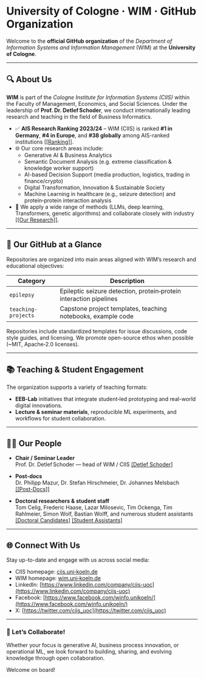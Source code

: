 # University of Cologne · WIM · GitHub Organization

Welcome to the **official GitHub organization** of the *Department of Information Systems and Information Management* (WIM) at the **University of Cologne**.

---

## 🔍 About Us

**WIM** is part of the *Cologne Institute for Information Systems (CIIS)* within the Faculty of Management, Economics, and Social Sciences. Under the leadership of **Prof. Dr. Detlef Schoder**, we conduct internationally leading research and teaching in the field of Business Informatics.

- ✅ **AIS Research Ranking 2023/24** – WIM (CIIS) is ranked **#1 in Germany**, **#4 in Europe**, and **#38 globally** among AIS-ranked institutions  [[[Ranking]]](https://idw-online.de/en/news830737).
- 🌐 Our core research areas include:
  - Generative AI & Business Analytics  
  - Semantic Document Analysis (e.g. extreme classification & knowledge worker support)  
  - AI-based Decision Support (media production, logistics, trading in finance/crypto)  
  - Digital Transformation, Innovation & Sustainable Society  
  - Machine Learning in healthcare (e.g., seizure detection) and protein‑protein interaction analysis
- 🧪 We apply a wide range of methods (LLMs, deep learning, Transformers, genetic algorithms) and collaborate closely with industry  [[[Our Research]]](https://wim.uni-koeln.de/en/research).

---

## 📂 Our GitHub at a Glance

Repositories are organized into main areas aligned with WIM’s research and educational objectives:

| Category                  | Description |
|---------------------------|-------------|
| `epilepsy`                | Epileptic seizure detection, protein‑protein interaction pipelines |
| `teaching‐projects`       | Capstone project templates, teaching notebooks, example code |

Repositories include standardized templates for issue discussions, code style guides, and licensing. We promote open-source ethos when possible (~MIT, Apache‑2.0 licenses).

---

## 📚 Teaching & Student Engagement

The organization supports a variety of teaching formats:

- **EEB‑Lab** initiatives that integrate student‐led prototyping and real-world digital innovations.
- **Lecture & seminar materials**, reproducible ML experiments, and workflows for student collaboration.

---

## 🧑‍💼 Our People

- **Chair / Seminar Leader**  
  Prof. Dr. Detlef Schoder — head of WIM / CIIS  [[Detlef Schoder]](https://wim.uni-koeln.de/en/the-department/seminar-leader)

- **Post‐docs**  
  Dr. Philipp Mazur, Dr. Stefan Hirschmeier, Dr. Johannes Melsbach  [[[Post-Docs]]](https://wim.uni-koeln.de/en/the-department/post-docs)

- **Doctoral researchers & student staff**  
Tom Celig, Frederic Haase, Lazar Milosevic, Tim Ockenga, Tim Rahlmeier, Simon Wolf, Bastian Wolff, and numerous student assistants  
[[Doctoral Candidates]](https://wim.uni-koeln.de/en/the-department/doctoral-candidates) [[Student Assistants]](https://wim.uni-koeln.de/en/the-department/student-assistants)

---

## 🌐 Connect With Us

Stay up-to-date and engage with us across social media:

- CIIS homepage: [ciis.uni‑koeln.de](https://ciis.uni-koeln.de/en/)
- WIM homepage: [wim.uni‑koeln.de](https://wim.uni-koeln.de/en/) 
- LinkedIn: [https://www.linkedin.com/company/ciis-uoc](https://www.linkedin.com/company/ciis-uoc)
- Facebook: [https://www.facebook.com/winfo.unikoeln/](https://www.facebook.com/winfo.unikoeln/)
- X: [https://twitter.com/ciis_uoc](https://twitter.com/ciis_uoc)

---

### 🚀 Let’s Collaborate!

Whether your focus is generative AI, business process innovation, or operational ML, we look forward to building, sharing, and evolving knowledge through open collaboration.  

Welcome on board!